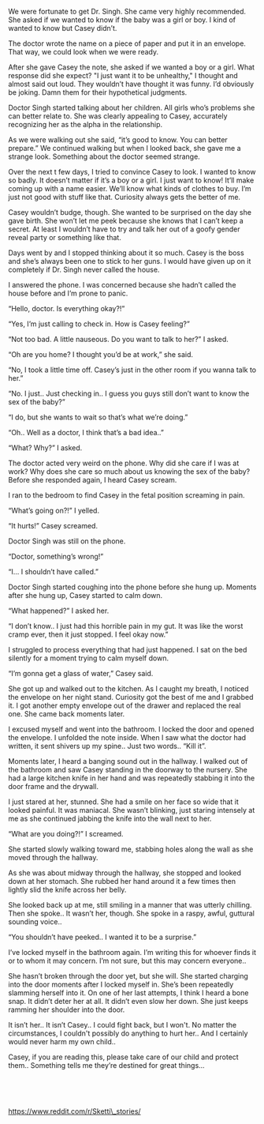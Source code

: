 We were fortunate to get Dr. Singh. She came very highly recommended. She asked if we wanted to know if the baby was a girl or boy. I kind of wanted to know but Casey didn’t. 

The doctor wrote the name on a piece of paper and put it in an envelope. That way, we could look when we were ready. 

After she gave Casey the note, she asked if we wanted a boy or a girl. What response did she expect? "I just want it to be unhealthy," I thought and almost said out loud. They wouldn’t have thought it was funny. I’d obviously be joking. Damn them for their hypothetical judgments.

Doctor Singh started talking about her children. All girls who’s problems she can better relate to. She was clearly appealing to Casey, accurately recognizing her as the alpha in the relationship. 

As we were walking out she said, “it’s good to know. You can better prepare.” We continued walking but when I looked back, she gave me a strange look. Something about the doctor seemed strange.

Over the next t few days, I tried to convince Casey to look. I wanted to know so badly. It doesn’t matter if it’s a boy or a girl. I just want to know! It’ll make coming up with a name easier. We’ll know what kinds of clothes to buy. I’m just not good with stuff like that. Curiosity always gets the better of me. 

Casey wouldn’t budge, though. She wanted to be surprised on the day she gave birth. She won’t let me peek because she knows that I can’t keep a secret.  At least I wouldn’t have to try and talk her out of a goofy gender reveal party or something like that. 

Days went by and I stopped thinking about it so much. Casey is the boss and she’s always been one to stick to her guns. I would have given up on it completely if Dr. Singh never called the house. 

I answered the phone. I was concerned because she hadn’t called the house before and I’m prone to panic. 

“Hello, doctor. Is everything okay?!” 

“Yes, I’m just calling to check in. How is Casey feeling?”

“Not too bad. A little nauseous. Do you want to talk to her?” I asked.

“Oh are you home? I thought you’d be at work,” she said.

“No, I took a little time off. Casey’s just in the other room if you wanna talk to her.”

“No. I just.. Just checking in.. I guess you guys still don’t want to know the sex of the baby?”

“I do, but she wants to wait so that’s what we’re doing.” 

“Oh.. Well as a doctor, I think that’s a bad idea..” 

“What? Why?” I asked. 

The doctor acted very weird on the phone. Why did she care if I was at work? Why does she care so much about us knowing the sex of the baby? Before she responded again, I heard Casey scream.

I ran to the bedroom to find Casey in the fetal position screaming in pain. 

“What’s going on?!” I yelled. 

“It hurts!” Casey screamed. 

Doctor Singh was still on the phone. 

“Doctor, something’s wrong!” 

“I… I shouldn’t have called.” 

Doctor Singh started coughing into the phone before she hung up. Moments after she hung up, Casey started to calm down. 

“What happened?” I asked her.

“I don’t know.. I just had this horrible pain in my gut. It was like the worst cramp ever, then it just stopped. I feel okay now.” 

I struggled to process everything that had just happened. I sat on the bed silently for a moment trying to calm myself down. 

“I’m gonna get a glass of water,” Casey said. 

She got up and walked out to the kitchen. As I caught my breath, I noticed the envelope on her night stand. Curiosity got the best of me and I grabbed it. I got another empty envelope out of the drawer and replaced the real one. She came back moments later. 

I excused myself and went into the bathroom. I locked the door and opened the envelope. I unfolded the note inside. When I saw what the doctor had written, it sent shivers up my spine.. Just two words.. “Kill it”.  

Moments later, I heard a banging sound out in the hallway. I walked out of the bathroom and saw Casey standing in the doorway to the nursery. She had a large kitchen knife in her hand and was repeatedly stabbing it into the door frame and the drywall. 

I just stared at her, stunned. She had a smile on her face so wide that it looked painful. It was maniacal. She wasn’t blinking, just staring intensely at me as she continued jabbing the knife into the wall next to her. 

“What are you doing?!” I screamed. 

She started slowly walking toward me, stabbing holes along the wall as she moved through the hallway. 

As she was about midway through the hallway, she stopped and looked down at her stomach. She rubbed her hand around it a few times then lightly slid the knife across her belly.

She looked back up at me, still smiling in a manner that was utterly chilling. Then she spoke.. It wasn’t her, though. She spoke in a raspy, awful, guttural sounding voice..

“You shouldn’t have peeked.. I wanted it to be a surprise.”

I’ve locked myself in the bathroom again. I’m writing this for whoever finds it or to whom it may concern. I’m not sure, but this may concern everyone.. 

She hasn’t broken through the door yet, but she will. She started charging into the door moments after I locked myself in. She’s been repeatedly slamming herself into it. On one of her last attempts, I think I heard a bone snap. It didn’t deter her at all. It didn’t even slow her down. She just keeps ramming her shoulder into the door. 

It isn’t her.. It isn’t Casey.. I could fight back, but I won't. No matter the circumstances, I couldn't possibly do anything to hurt her.. And I certainly would never harm my own child..

Casey, if you are reading this, please take care of our child and protect them.. Something tells me they’re destined for great things...



&#x200B;

&#x200B;

https://www.reddit.com/r/Sketti\_stories/